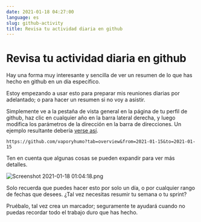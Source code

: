```yaml
---
date: 2021-01-18 04:27:00
language: es
slug: github-activity
title: Revisa tu actividad diaria en github
---
```


# Revisa tu actividad diaria en github

Hay una forma muy interesante y sencilla de ver un resumen de lo que has hecho
en github en un día específico.

Estoy empezando a usar esto para preparar mis reuniones diarias por adelantado;
o para hacer un resumen si no voy a asistir.

Simplemente ve a la pestaña de vista general en la página de tu perfil de
github, haz clic en cualquier año en la barra lateral derecha, y luego modifica
los parámetros de la dirección en la barra de direcciones. Un ejemplo resultante
debería [verse así][1].

```
https://github.com/vaporyhumo?tab=overview&from=2021-01-15&to=2021-01-15
```

Ten en cuenta que algunas cosas se pueden expandir para ver más detalles.

![Screenshot 2021-01-18 01:04:18.png][2]

Solo recuerda que puedes hacer esto por solo un día, o por cualquier rango de
fechas que desees. ¿Tal vez necesitas resumir tu semana o tu sprint?

Pruébalo, tal vez crea un marcador; seguramente te ayudará cuando no puedas
recordar todo el trabajo duro que has hecho.

[1]: https://github.com/vaporyhumo?tab=overview&from=2021-01-15&to=2021-01-15
[2]: https://cdn.hashnode.com/res/hashnode/image/upload/v1610942702887/ztvEJq-n3.png
